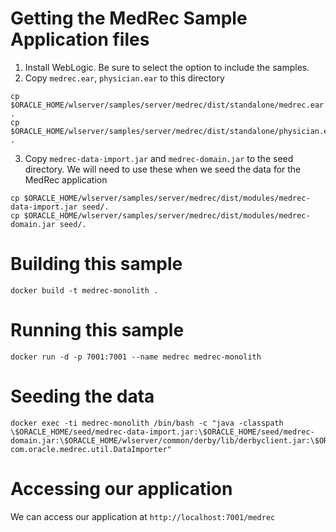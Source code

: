 # Getting the MedRec Sample Application files

1. Install WebLogic. Be sure to select the option to include the samples.
2. Copy `medrec.ear`, `physician.ear` to this directory
```
cp $ORACLE_HOME/wlserver/samples/server/medrec/dist/standalone/medrec.ear .
cp $ORACLE_HOME/wlserver/samples/server/medrec/dist/standalone/physician.ear .
```
3. Copy `medrec-data-import.jar` and `medrec-domain.jar` to the seed directory. We will need to use these when we seed the data for the MedRec application
```
cp $ORACLE_HOME/wlserver/samples/server/medrec/dist/modules/medrec-data-import.jar seed/.
cp $ORACLE_HOME/wlserver/samples/server/medrec/dist/modules/medrec-domain.jar seed/.
```

# Building this sample

```
docker build -t medrec-monolith .
```

# Running this sample

```
docker run -d -p 7001:7001 --name medrec medrec-monolith 
```

# Seeding the data

```
docker exec -ti medrec-monolith /bin/bash -c "java -classpath \$ORACLE_HOME/seed/medrec-data-import.jar:\$ORACLE_HOME/seed/medrec-domain.jar:\$ORACLE_HOME/wlserver/common/derby/lib/derbyclient.jar:\$ORACLE_HOME/wlserver/server/lib/weblogic.jar com.oracle.medrec.util.DataImporter"
```

# Accessing our application

We can access our application at `http://localhost:7001/medrec`